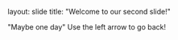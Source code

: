 
layout: slide
title: "Welcome to our second slide!"

"Maybe one day"
Use the left arrow to go back!
